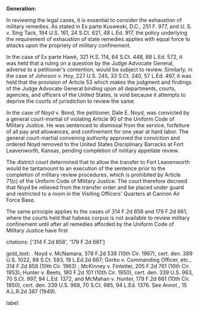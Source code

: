 **Generation:**

 <answer>

In reviewing the legal cases, it is essential to consider the exhaustion of military remedies. As stated in Ex parte Kusweski, D.C., 251 F. 977, and U. S. v. Sing Tack, 194 U.S. 161, 24 S.Ct. 621, 48 L.Ed. 917, the policy underlying the requirement of exhaustion of state remedies applies with equal force to attacks upon the propriety of military confinement.

In the case of Ex parte Hawk, 321 H.S. 114, 64 S.Ct. 448, 88 L.Ed. 572, it was held that a ruling on a question by the Judge Advocate General, adverse to a petitioner's contention, would be subject to review. Similarly, in the case of Johnson v. Hoy, 227 U.S. 245, 33 S.Ct. 240, 57 L.Ed. 497, it was held that the provision of Article 53 which makes the judgment and findings of the Judge Advocate General binding upon all departments, courts, agencies, and officers of the United States, is void because it attempts to deprive the courts of jurisdiction to review the same.

In the case of Noyd v. Bond, the petitioner, Dale E. Noyd, was convicted by a general court-martial of violating Article 90 of the Uniform Code of Military Justice. He was sentenced to dismissal from the service, forfeiture of all pay and allowances, and confinement for one year at hard labor. The general court-martial convening authority approved the conviction and ordered Noyd removed to the United States Disciplinary Barracks at Fort Leavenworth, Kansas, pending completion of military appellate review.

The district court determined that to allow the transfer to Fort Leavenworth would be tantamount to an execution of the sentence prior to the completion of military review procedures, which is prohibited by Article 71(c) of the Uniform Code of Military Justice. The court therefore decreed that Noyd be relieved from the transfer order and be placed under guard and restricted to a room in the Visiting Officers' Quarters at Cannon Air Force Base.

The same principle applies to the cases of 314 F.2d 858 and 179 F.2d 661, where the courts held that habeas corpus is not available to review military confinement until after all remedies afforded by the Uniform Code of Military Justice have first

citations: ['314 F.2d 858', '179 F.2d 661']

gold_text: . Noyd v. McNamara, 378 F.2d 538 (10th Cir. 1967), cert. den. 389 U.S. 1022, 88 S.Ct. 593, 19 L.Ed.2d 667; Gorko v. Commanding Officer, etc., 314 F.2d 858 (10th Cir. 1963) ; McKinney v. Finletter, 205 F.2d 761 (10th Cir. 1953); Hunter v. Beets, 180 F.2d 101 (10th Cir. 1950), cert. den. 339 U.S. 963, 70 S.Ct. 997, 94 L.Ed. 1372, and McMahan v. Hunter, 179 F.2d 661 (10th Cir. 1950), cert. den. 339 U.S. 968, 70 S.Ct. 985, 94 L.Ed. 1376. See Annot., 15 A.L.R.2d 387 (1949).

label: 